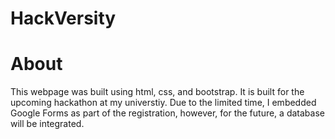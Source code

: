 # HackVersity

<h1>About</h1>

<p>This webpage was built using html, css, and bootstrap. It is built for the upcoming hackathon at my universtiy. Due to the limited time, I embedded Google Forms as part of the registration, however, for the future, a database will be integrated.</p>

